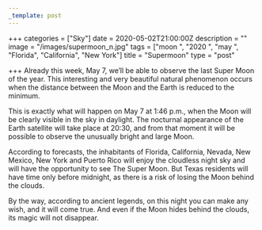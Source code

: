 ```yaml
---
_template: post
---
```


+++
categories = ["Sky"]
date = 2020-05-02T21:00:00Z
description = ""
image = "/images/supermoon_n.jpg"
tags = ["moon ", "2020 ", "may ", "Florida", "California", "New York"]
title = "Supermoon"
type = "post"

+++
Already this week, May 7, we’ll be able to observe the last Super Moon of the year. This interesting and very beautiful natural phenomenon occurs when the distance between the Moon and the Earth is reduced to the minimum.  
  
This is exactly what will happen on May 7 at 1:46 p.m., when the Moon will be clearly visible in the sky in daylight. The nocturnal appearance of the Earth satellite will take place at 20:30, and from that moment it will be possible to observe the unusually bright and large Moon.  
  
According to forecasts, the inhabitants of Florida, California, Nevada, New Mexico, New York and Puerto Rico will enjoy the cloudless night sky and will have the opportunity to see The Super Moon. But Texas residents will have time only before midnight, as there is a risk of losing the Moon behind the clouds.  
  
By the way, according to ancient legends, on this night you can make any wish, and it will come true. And even if the Moon hides behind the clouds, its magic will not disappear.
